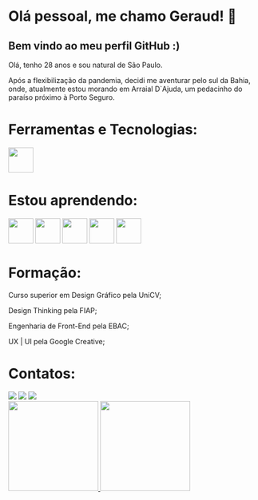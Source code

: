 # Olá pessoal, me chamo Geraud! 👋
## Bem vindo ao meu perfil GitHub :)

Olá, tenho 28 anos e sou natural de São Paulo.

Após a flexibilização da pandemia, decidi me aventurar pelo sul da Bahia, onde, atualmente estou morando em Arraial D`Ajuda, um pedacinho do paraíso próximo à Porto Seguro.


# Ferramentas e Tecnologias:
<div>
<img src="https://cdn.jsdelivr.net/gh/devicons/devicon/icons/git/git-original.svg" width="50" height="50"/>
</div>

# Estou aprendendo:
<div>
<img src="https://cdn.jsdelivr.net/gh/devicons/devicon/icons/react/react-original.svg" width="50" height="50" />
<img src="https://cdn.jsdelivr.net/gh/devicons/devicon/icons/java/java-original.svg" width="50" height="50" />
<img src="https://cdn.jsdelivr.net/gh/devicons/devicon/icons/gulp/gulp-plain.svg"width="50" height="50" />
<img src="https://cdn.jsdelivr.net/gh/devicons/devicon/icons/jquery/jquery-original.svg" width="50" height="50" />
<img src="https://cdn.jsdelivr.net/gh/devicons/devicon/icons/sass/sass-original.svg" width="50" height="50" />
</div>

# Formação:
<div>
	
Curso superior em Design Gráfico pela UniCV;

Design Thinking pela FIAP;

Engenharia de Front-End pela EBAC;

UX | UI pela Google Creative;

</div>

# Contatos:

<div>
<a href = "mailto:geraud.pereira@hotmil.com"><img src="https://img.shields.io/badge/Gmail-D14836?style=for-the-badge&logo=gmail&logoColor=white" target="_blank"></a>
<a href="https://www.linkedin.com/in/geraudoliveira/" target="_blank"><img src="https://img.shields.io/badge/-LinkedIn-%230077B5?style=for-the-badge&logo=linkedin&logoColor=white" target="_blank"></a>   
<a href="https://instagram.com/isthatgeraud/" target="_blank"><img src="https://img.shields.io/badge/-Instagram-%23E4405F?style=for-the-badge&logo=instagram&logoColor=white" target="_blank"></a>
</div>

<div>
<a href="https://github.com/geraud01">
<img height="180em" src="https://github-readme-stats.vercel.app/api/top-langs/?username=geraud01&layout=compact&langs_count=7&theme=dracula"/>
<img height="180em" src="https://github-readme-stats.vercel.app/api?username=geraud01&show_icons=true&theme=dracula&include_all_commits=true&count_private=true"/>
</div>


